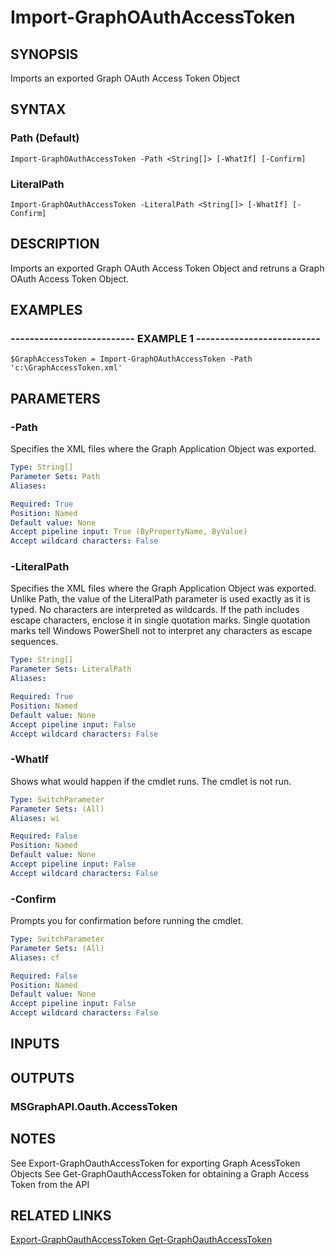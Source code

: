 # Import-GraphOAuthAccessToken

## SYNOPSIS
Imports an exported Graph OAuth Access Token Object

## SYNTAX

### Path (Default)
```
Import-GraphOAuthAccessToken -Path <String[]> [-WhatIf] [-Confirm]
```

### LiteralPath
```
Import-GraphOAuthAccessToken -LiteralPath <String[]> [-WhatIf] [-Confirm]
```

## DESCRIPTION
Imports an exported Graph OAuth Access Token Object and retruns a Graph  OAuth Access Token Object.

## EXAMPLES

### -------------------------- EXAMPLE 1 --------------------------
```
$GraphAccessToken = Import-GraphOAuthAccessToken -Path 'c:\GraphAccessToken.xml'
```

## PARAMETERS

### -Path
Specifies the XML files where the Graph Application Object was exported.

```yaml
Type: String[]
Parameter Sets: Path
Aliases: 

Required: True
Position: Named
Default value: None
Accept pipeline input: True (ByPropertyName, ByValue)
Accept wildcard characters: False
```

### -LiteralPath
Specifies the XML files where the Graph Application Object was exported.
Unlike Path, the value of the LiteralPath parameter is used exactly as it is typed.
No characters are interpreted as wildcards.
If the path includes escape characters, enclose it in single quotation marks.
Single quotation marks tell Windows PowerShell not to interpret any characters as escape sequences.

```yaml
Type: String[]
Parameter Sets: LiteralPath
Aliases: 

Required: True
Position: Named
Default value: None
Accept pipeline input: False
Accept wildcard characters: False
```

### -WhatIf
Shows what would happen if the cmdlet runs.
The cmdlet is not run.

```yaml
Type: SwitchParameter
Parameter Sets: (All)
Aliases: wi

Required: False
Position: Named
Default value: None
Accept pipeline input: False
Accept wildcard characters: False
```

### -Confirm
Prompts you for confirmation before running the cmdlet.

```yaml
Type: SwitchParameter
Parameter Sets: (All)
Aliases: cf

Required: False
Position: Named
Default value: None
Accept pipeline input: False
Accept wildcard characters: False
```

## INPUTS

## OUTPUTS

### MSGraphAPI.Oauth.AccessToken

## NOTES
See Export-GraphOauthAccessToken for exporting Graph AcessToken Objects
See Get-GraphOauthAccessToken for obtaining a Graph Access Token from the API

## RELATED LINKS

[Export-GraphOauthAccessToken
Get-GraphOauthAccessToken]()

